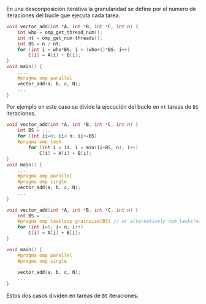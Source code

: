 En una desconposición iterativa la granularidad se define por el número de iteraciones del bucle que ejecuta cada tarea.

```C
void vector_add(int *A, int *B, int *C, int n) {
	int who = omp_get_thread_num();
	int nt = omp_get_num-threads();
	int BS = n / nt;
	for (int i = who*BS; i < (who+1)*BS; i++)
		C[i] = A[i] + B[i];
}
void main() {
	....
	#pragma omp parallel
	vector_add(a, b, c, N);
	...
}
```

Por ejemplo en este caso se divide la ejecución del bucle en `nt` tareas de `BS` iteraciones.

```C
void vector_add(int *A, int *B, int *C, int n) {
	int BS = ...
	for (int ii=0; ii< n; ii+=BS)
	#pragma omp task
		for (int i = ii; i < min(ii+BS, n); i++)
			C[i] = A[i] + B[i];
}
void main() {
	...
	#pragma omp parallel
	#pragma omp single
	vector_add(a, b, c, N);
	...
}
```

```C
void vector_add(int *A, int *B, int *C, int n) {
	int BS = ...
	#pragma omp taskloop grainsize(BS) // or alternatively num_tasks(n/BS)
	for (int i=0; i< n; i++)
		C[i] = A[i] + B[i];
}

void main() {
	#pragma omp parallel
	#pragma omp single
	...
	vector_add(a, b, c, N);
	...
}
```

Estos dos casos dividen en tareas de `BS` iteraciones.